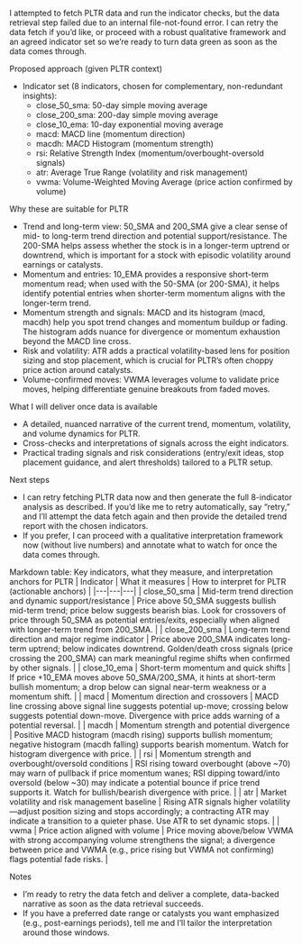I attempted to fetch PLTR data and run the indicator checks, but the data retrieval step failed due to an internal file-not-found error. I can retry the data fetch if you’d like, or proceed with a robust qualitative framework and an agreed indicator set so we’re ready to turn data green as soon as the data comes through.

Proposed approach (given PLTR context)
- Indicator set (8 indicators, chosen for complementary, non-redundant insights):
  - close_50_sma: 50-day simple moving average
  - close_200_sma: 200-day simple moving average
  - close_10_ema: 10-day exponential moving average
  - macd: MACD line (momentum direction)
  - macdh: MACD Histogram (momentum strength)
  - rsi: Relative Strength Index (momentum/overbought-oversold signals)
  - atr: Average True Range (volatility and risk management)
  - vwma: Volume-Weighted Moving Average (price action confirmed by volume)

Why these are suitable for PLTR
- Trend and long-term view: 50_SMA and 200_SMA give a clear sense of mid- to long-term trend direction and potential support/resistance. The 200-SMA helps assess whether the stock is in a longer-term uptrend or downtrend, which is important for a stock with episodic volatility around earnings or catalysts.
- Momentum and entries: 10_EMA provides a responsive short-term momentum read; when used with the 50-SMA (or 200-SMA), it helps identify potential entries when shorter-term momentum aligns with the longer-term trend.
- Momentum strength and signals: MACD and its histogram (macd, macdh) help you spot trend changes and momentum buildup or fading. The histogram adds nuance for divergence or momentum exhaustion beyond the MACD line cross.
- Risk and volatility: ATR adds a practical volatility-based lens for position sizing and stop placement, which is crucial for PLTR’s often choppy price action around catalysts.
- Volume-confirmed moves: VWMA leverages volume to validate price moves, helping differentiate genuine breakouts from faded moves.

What I will deliver once data is available
- A detailed, nuanced narrative of the current trend, momentum, volatility, and volume dynamics for PLTR.
- Cross-checks and interpretations of signals across the eight indicators.
- Practical trading signals and risk considerations (entry/exit ideas, stop placement guidance, and alert thresholds) tailored to a PLTR setup.

Next steps
- I can retry fetching PLTR data now and then generate the full 8-indicator analysis as described. If you’d like me to retry automatically, say “retry,” and I’ll attempt the data fetch again and then provide the detailed trend report with the chosen indicators.
- If you prefer, I can proceed with a qualitative interpretation framework now (without live numbers) and annotate what to watch for once the data comes through.

Markdown table: Key indicators, what they measure, and interpretation anchors for PLTR
| Indicator | What it measures | How to interpret for PLTR (actionable anchors) |
|---|---|---|
| close_50_sma | Mid-term trend direction and dynamic support/resistance | Price above 50_SMA suggests bullish mid-term trend; price below suggests bearish bias. Look for crossovers of price through 50_SMA as potential entries/exits, especially when aligned with longer-term trend from 200_SMA. |
| close_200_sma | Long-term trend direction and major regime indicator | Price above 200_SMA indicates long-term uptrend; below indicates downtrend. Golden/death cross signals (price crossing the 200_SMA) can mark meaningful regime shifts when confirmed by other signals. |
| close_10_ema | Short-term momentum and quick shifts | If price +10_EMA moves above 50_SMA/200_SMA, it hints at short-term bullish momentum; a drop below can signal near-term weakness or a momentum shift. |
| macd | Momentum direction and crossovers | MACD line crossing above signal line suggests potential up-move; crossing below suggests potential down-move. Divergence with price adds warning of a potential reversal. |
| macdh | Momentum strength and potential divergence | Positive MACD histogram (macdh rising) supports bullish momentum; negative histogram (macdh falling) supports bearish momentum. Watch for histogram divergence with price. |
| rsi | Momentum strength and overbought/oversold conditions | RSI rising toward overbought (above ~70) may warn of pullback if price momentum wanes; RSI dipping toward/into oversold (below ~30) may indicate a potential bounce if price trend supports it. Watch for bullish/bearish divergence with price. |
| atr | Market volatility and risk management baseline | Rising ATR signals higher volatility—adjust position sizing and stops accordingly; a contracting ATR may indicate a transition to a quieter phase. Use ATR to set dynamic stops. |
| vwma | Price action aligned with volume | Price moving above/below VWMA with strong accompanying volume strengthens the signal; a divergence between price and VWMA (e.g., price rising but VWMA not confirming) flags potential fade risks. |

Notes
- I’m ready to retry the data fetch and deliver a complete, data-backed narrative as soon as the data retrieval succeeds.
- If you have a preferred date range or catalysts you want emphasized (e.g., post-earnings periods), tell me and I’ll tailor the interpretation around those windows.